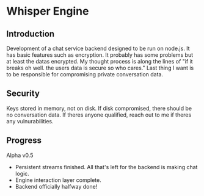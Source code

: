 # Whisper Engine

## Introduction

Development of a chat service backend designed to be run on node.js. It has basic features such as encryption.
It probably has some problems but at least the datas encrypted. My thought process is along the lines of "if it breaks oh well. the users data is secure so who cares."
Last thing I want is to be responsible for compromising private conversation data.

## Security

Keys stored in memory, not on disk. If disk compromised, there should be no conversation data.
If theres anyone qualified, reach out to me if theres any vulnurabilities.

## Progress

Alpha v0.5
- Persistent streams finished. All that's left for the backend is making chat logic.
- Engine interaction layer complete.
- Backend officially halfway done!
